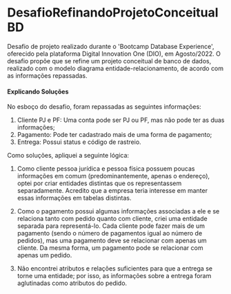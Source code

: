 # DesafioRefinandoProjetoConceitualBD

Desafio de projeto realizado durante o 'Bootcamp Database Experience', oferecido pela plataforma Digital Innovation One (DIO), em Agosto/2022. O desafio propõe que se refine um projeto conceitual de banco de dados, realizado com o modelo diagrama entidade-relacionamento, de acordo com as informações repassadas.

#### Explicando Soluções
No esboço do desafio, foram repassadas as seguintes informações:

1. Cliente PJ e PF: Uma conta pode ser PJ ou PF, mas não pode ter as duas informações;
2. Pagamento: Pode ter cadastrado mais de uma forma de pagamento;
3. Entrega: Possui status e código de rastreio.

Como soluções, apliquei a seguinte lógica:

1. Como cliente pessoa jurídica e pessoa física possuem poucas informações em comum (predominantemente, apenas o endereço), optei por criar entidades distintas que os representassem separadamente. Acredito que a empresa teria interesse em manter essas informações em tabelas distintas.
2. Como o pagamento possui algumas informações associadas a ele e se relaciona tanto com pedido quanto com cliente, criei uma entidade separada para representá-lo. Cada cliente pode fazer mais de um pagamento (sendo o número de pagamentos igual ao número de pedidos), mas uma pagamento deve se relacionar com apenas um cliente. Da mesma forma, um pagamento pode se relacionar com apenas um pedido.

3. Não encontrei atributos e relações suficientes para que a entrega se torne uma entidade; por isso, as informações sobre a entrega foram aglutinadas como atributos do pedido.